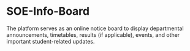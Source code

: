 # SOE-Info-Board
The platform serves as an online notice board to display departmental announcements, timetables, results (if applicable), events, and other important student-related updates.

